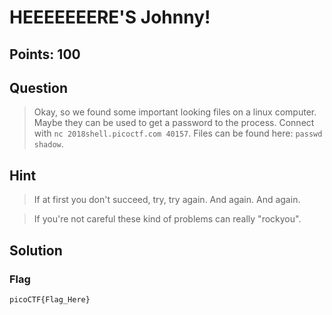 # HEEEEEEERE'S Johnny! 

## Points: 100

## Question 
  > Okay, so we found some important looking files on a linux computer. Maybe they can be used to get a password to the process. Connect with `nc 2018shell.picoctf.com 40157`. Files can be found here: `passwd` `shadow`.
## Hint
  > If at first you don't succeed, try, try again. And again. And again.
  
  > If you're not careful these kind of problems can really "rockyou".
## Solution
 
### Flag
`picoCTF{Flag_Here}`
